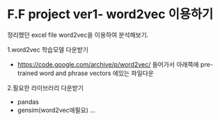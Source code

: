 # F.F project ver1- word2vec 이용하기

정리했던 excel file word2vec을 이용하여 분석해보기.

1.word2vec 학습모델 다운받기
   - https://code.google.com/archive/p/word2vec/ 들어가서 아래쪽에 pre-trained word and phrase vectors 에있는 파일다운

2.필요한 라이브러리 다운받기
   - pandas
   - gensim(word2vec에필요)
    ...
